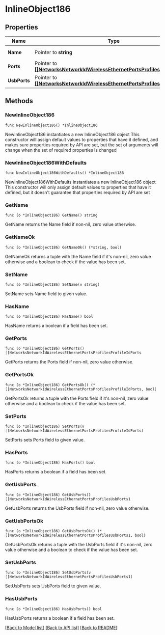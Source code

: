 # InlineObject186

## Properties

Name | Type | Description | Notes
------------ | ------------- | ------------- | -------------
**Name** | Pointer to **string** | AP port profile name | [optional] 
**Ports** | Pointer to [**[]NetworksNetworkIdWirelessEthernetPortsProfilesProfileIdPorts**](NetworksNetworkIdWirelessEthernetPortsProfilesProfileIdPorts.md) | AP ports configuration | [optional] 
**UsbPorts** | Pointer to [**[]NetworksNetworkIdWirelessEthernetPortsProfilesUsbPorts1**](NetworksNetworkIdWirelessEthernetPortsProfilesUsbPorts1.md) | AP usb ports configuration | [optional] 

## Methods

### NewInlineObject186

`func NewInlineObject186() *InlineObject186`

NewInlineObject186 instantiates a new InlineObject186 object
This constructor will assign default values to properties that have it defined,
and makes sure properties required by API are set, but the set of arguments
will change when the set of required properties is changed

### NewInlineObject186WithDefaults

`func NewInlineObject186WithDefaults() *InlineObject186`

NewInlineObject186WithDefaults instantiates a new InlineObject186 object
This constructor will only assign default values to properties that have it defined,
but it doesn't guarantee that properties required by API are set

### GetName

`func (o *InlineObject186) GetName() string`

GetName returns the Name field if non-nil, zero value otherwise.

### GetNameOk

`func (o *InlineObject186) GetNameOk() (*string, bool)`

GetNameOk returns a tuple with the Name field if it's non-nil, zero value otherwise
and a boolean to check if the value has been set.

### SetName

`func (o *InlineObject186) SetName(v string)`

SetName sets Name field to given value.

### HasName

`func (o *InlineObject186) HasName() bool`

HasName returns a boolean if a field has been set.

### GetPorts

`func (o *InlineObject186) GetPorts() []NetworksNetworkIdWirelessEthernetPortsProfilesProfileIdPorts`

GetPorts returns the Ports field if non-nil, zero value otherwise.

### GetPortsOk

`func (o *InlineObject186) GetPortsOk() (*[]NetworksNetworkIdWirelessEthernetPortsProfilesProfileIdPorts, bool)`

GetPortsOk returns a tuple with the Ports field if it's non-nil, zero value otherwise
and a boolean to check if the value has been set.

### SetPorts

`func (o *InlineObject186) SetPorts(v []NetworksNetworkIdWirelessEthernetPortsProfilesProfileIdPorts)`

SetPorts sets Ports field to given value.

### HasPorts

`func (o *InlineObject186) HasPorts() bool`

HasPorts returns a boolean if a field has been set.

### GetUsbPorts

`func (o *InlineObject186) GetUsbPorts() []NetworksNetworkIdWirelessEthernetPortsProfilesUsbPorts1`

GetUsbPorts returns the UsbPorts field if non-nil, zero value otherwise.

### GetUsbPortsOk

`func (o *InlineObject186) GetUsbPortsOk() (*[]NetworksNetworkIdWirelessEthernetPortsProfilesUsbPorts1, bool)`

GetUsbPortsOk returns a tuple with the UsbPorts field if it's non-nil, zero value otherwise
and a boolean to check if the value has been set.

### SetUsbPorts

`func (o *InlineObject186) SetUsbPorts(v []NetworksNetworkIdWirelessEthernetPortsProfilesUsbPorts1)`

SetUsbPorts sets UsbPorts field to given value.

### HasUsbPorts

`func (o *InlineObject186) HasUsbPorts() bool`

HasUsbPorts returns a boolean if a field has been set.


[[Back to Model list]](../README.md#documentation-for-models) [[Back to API list]](../README.md#documentation-for-api-endpoints) [[Back to README]](../README.md)


